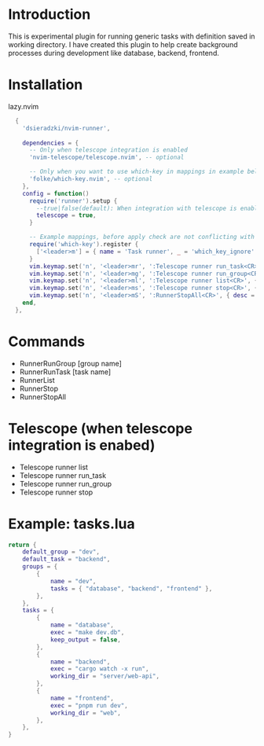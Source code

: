 # Introduction
This is experimental plugin for running generic tasks with definition saved in working directory. I have created this plugin to help create background processes during development like database, backend, frontend.

# Installation
lazy.nvim
```lua
  {
    'dsieradzki/nvim-runner',
    
    dependencies = {
      -- Only when telescope integration is enabled
      'nvim-telescope/telescope.nvim', -- optional

      -- Only when you want to use which-key in mappings in example below
      'folke/which-key.nvim', -- optional
    },
    config = function()
      require('runner').setup {
        --true|false(default): When integration with telescope is enabled, buffer is not shown on buffer list, unless task finish with error, or keep output is enabled in task, then buffer is unhidden
        telescope = true,
      }

      -- Example mappings, before apply check are not conflicting with your current mappints
      require('which-key').register {
        ['<leader>m'] = { name = 'Task runner', _ = 'which_key_ignore' },
      }
      vim.keymap.set('n', '<leader>mr', ':Telescope runner run_task<CR>', { desc = '[R]un task', silent = true })
      vim.keymap.set('n', '<leader>mg', ':Telescope runner run_group<CR>', { desc = 'Run [G]roup of tasks', silent = true })
      vim.keymap.set('n', '<leader>ml', ':Telescope runner list<CR>', { desc = '[L]ist running tasks', silent = true })
      vim.keymap.set('n', '<leader>ms', ':Telescope runner stop<CR>', { desc = '[S]op task', silent = true })
      vim.keymap.set('n', '<leader>mS', ':RunnerStopAll<CR>', { desc = '[S]op all tasks', silent = true })
    end,
  },
```

# Commands
- RunnerRunGroup [group name]
- RunnerRunTask [task name]
- RunnerList
- RunnerStop <task name>
- RunnerStopAll

# Telescope (when telescope integration is enabed)
- Telescope runner list
- Telescope runner run_task
- Telescope runner run_group
- Telescope runner stop

# Example: tasks.lua
```lua
return {
	default_group = "dev",
	default_task = "backend",
	groups = {
		{
			name = "dev",
			tasks = { "database", "backend", "frontend" },
		},
	},
	tasks = {
		{
			name = "database",
			exec = "make dev.db",
			keep_output = false,
		},
		{
			name = "backend",
			exec = "cargo watch -x run",
			working_dir = "server/web-api",
		},
		{
			name = "frontend",
			exec = "pnpm run dev",
			working_dir = "web",
		},
	},
}
```
